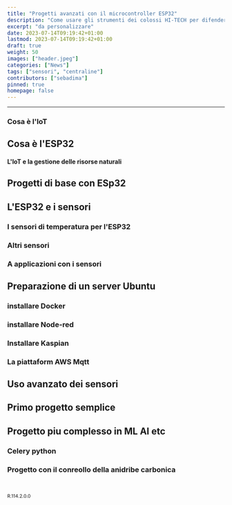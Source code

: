 ```yaml
---
title: "Progetti avanzati con il microcontroller ESP32"
description: "Come usare gli strumenti dei colossi HI-TECH per difendere il nostro Ambiente"
excerpt: "da personalizzare"
date: 2023-07-14T09:19:42+01:00
lastmod: 2023-07-14T09:19:42+01:00
draft: true
weight: 50
images: ["header.jpeg"]
categories: ["News"]
tags: ["sensori", "centraline"]
contributors: ["sebadima"]
pinned: true
homepage: false
---
```




<hr>

### Cosa è l'IoT
## Cosa è l'ESP32
#### L'IoT e la gestione delle risorse naturali

## Progetti di base con ESp32
## L'ESP32 e i sensori
### I sensori di temperatura per l'ESP32
### Altri sensori 
### A applicazioni con i sensori

## Preparazione di un server Ubuntu
### installare Docker
### installare Node-red
### Installare Kaspian
### La piattaform AWS Mqtt

## Uso avanzato dei sensori
## Primo progetto semplice
## Progetto piu complesso in ML AI etc
### Celery python
### Progetto con il conreollo della anidribe carbonica

<br>

<p style="font-size: 11px;">R.114.2.0.0</p